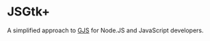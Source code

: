 # JSGtk+
A simplified approach to [GJS](https://wiki.gnome.org/action/show/Projects/Gjs?action=show&redirect=Gjs) for Node.JS and JavaScript developers.